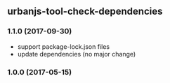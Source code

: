 ## urbanjs-tool-check-dependencies

### 1.1.0 (2017-09-30)
- support package-lock.json files
- update dependencies (no major change)

### 1.0.0 (2017-05-15)

